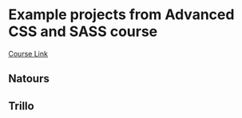 # Example projects from Advanced CSS and SASS course

[Course Link](https://www.udemy.com/advanced-css-and-sass/)

## Natours

## Trillo